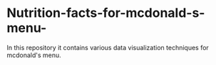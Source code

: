 # Nutrition-facts-for-mcdonald-s-menu-

In this repository it contains various data visualization techniques for mcdonald's menu. 
